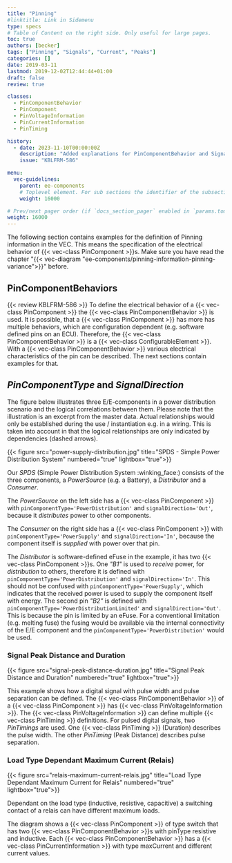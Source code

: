 ```yaml
---
title: "Pinning"
#linktitle: Link in Sidemenu
type: specs
# Table of Content on the right side. Only useful for large pages.
toc: true
authors: [becker]
tags: ["Pinning", "Signals", "Current", "Peaks"]
categories: []
date: 2019-03-11
lastmod: 2019-12-02T12:44:44+01:00
draft: false
review: true

classes:
  - PinComponentBehavior
  - PinComponent
  - PinVoltageInformation
  - PinCurrentInformation
  - PinTiming

history:
  - date: 2023-11-10T00:00:00Z
    description: "Added explanations for PinComponentBehavior and SignalDirections & PinComponentTypes."
    issue: "KBLFRM-586"

menu:
  vec-guidelines:
    parent: ee-components
    # Toplevel element. For sub sections the identifier of the subsection
    weight: 16000

# Prev/next pager order (if `docs_section_pager` enabled in `params.toml`)
weight: 16000
---
```

The following section contains examples for the definition of Pinning information in the VEC. This means the specification of the electrical behavior of {{< vec-class PinComponent >}}s. Make sure you have read the chapter "{{< vec-diagram "ee-components/pinning-information-pinning-variance">}}" before.

## PinComponentBehaviors

{{< review KBLFRM-586 >}}
To define the electrical behavior of a {{< vec-class PinComponent >}} the {{< vec-class PinComponentBehavior >}} is used. It is possible, that a {{< vec-class PinComponent >}} has more has multiple behaviors, which are configuration dependent (e.g. software defined pins on an ECU). Therefore, the {{< vec-class PinComponentBehavior >}} is a {{< vec-class ConfigurableElement >}}. With a {{< vec-class PinComponentBehavior >}} various electrical characteristics of the pin can be described. The next sections contain examples for that.

## _PinComponentType_ and _SignalDirection_

The figure below illustrates three E/E-components in a power distribution scenario and the logical correlations between them. Please note that the illustration is an excerpt from the master data. Actual relationships would only be established during the use / instantiation e.g. in a wiring. This is taken into account in that the logical relationships are only indicated by dependencies (dashed arrows).

{{< figure src="power-supply-distribution.jpg" title="SPDS - Simple Power Distribution System" numbered="true" lightbox="true">}}

Our _SPDS_ (Simple Power Distribution System :winking_face:) consists of the three components, a _PowerSource_ (e.g. a Battery), a _Distributor_ and a _Consumer_. 

The _PowerSource_ on the left side has a {{< vec-class PinComponent >}} with `pinComponentType='PowerDistribution'` and `signalDirection='Out'`, because it _distributes_ power to other components. 

The _Consumer_ on the right side has a {{< vec-class PinComponent >}} with `pinComponentType='PowerSupply'` and `signalDirection='In'`, because the component itself is _supplied_ with power over that pin. 

The _Distributor_ is software-defined eFuse in the example, it has two {{< vec-class PinComponent >}}s. One _"B1"_ is used to _receive_ power, for _distribution_ to others, therefore it is defined with `pinComponentType='PowerDistribution'` and `signalDirection='In'`. This should not be confused with `pinComponentType='PowerSupply'`, which indicates that the received power is used to supply the component itself with energy. The second pin _"B2"_ is defined with `pinComponentType='PowerDistributionLimited'` and `signalDirection='Out'`. This is because the pin is limited by an eFuse. For a conventional limitation (e.g. melting fuse) the fusing would be available via the internal connectivity of the E/E component and the `pinComponentType='PowerDistribution'` would be used.


### Signal Peak Distance and Duration 
{{< figure src="signal-peak-distance-duration.jpg" title="Signal Peak Distance and Duration" numbered="true" lightbox="true">}}

This example shows how a digital signal with pulse width and pulse separation can be defined. The {{< vec-class PinComponentBehavior >}} of a {{< vec-class PinComponent >}} has {{< vec-class PinVoltageInformation >}}. The {{< vec-class PinVoltageInformation >}} can define multiple {{< vec-class PinTiming >}} definitions. For pulsed digital signals, two *PinTimings* are used. One {{< vec-class PinTiming >}} (Duration) describes the pulse width. The other *PinTiming* (Peak Distance) describes pulse separation.

### Load Type Dependant Maximum Current (Relais) 
{{< figure src="relais-maximum-current-relais.jpg" title="Load Type Dependant Maximum Current for Relais" numbered="true" lightbox="true">}}

Dependant on the load type (inductive, resistive, capacitive) a switching contact of a relais can have different maximum loads.

The diagram shows a {{< vec-class PinComponent >}} of type switch that has two {{< vec-class PinComponentBehavior >}}s with pinType resistive and inductive. Each {{< vec-class PinComponentBehavior >}} has a {{< vec-class PinCurrentInformation >}} with type maxCurrent and different current values.
